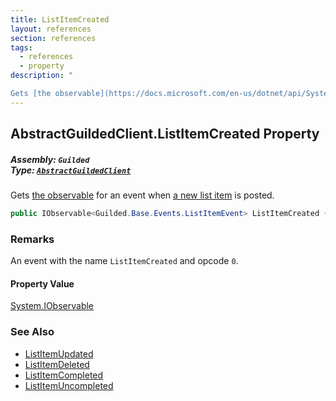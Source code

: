```yaml
---
title: ListItemCreated
layout: references
section: references
tags:
  - references
  - property
description: "

Gets [the observable](https://docs.microsoft.com/en-us/dotnet/api/System.IObservable-1 'System.IObservable`1') for an event when [a new list item](ListItem 'Guilded.Base.Content.ListItem') is posted."
---
```


## AbstractGuildedClient.ListItemCreated Property
##### **Assembly:** `Guilded`<br/>**Type:** [`AbstractGuildedClient`](AbstractGuildedClient 'Guilded.AbstractGuildedClient')

Gets [the observable](https://docs.microsoft.com/en-us/dotnet/api/System.IObservable-1 'System.IObservable`1') for an event when [a new list item](ListItem 'Guilded.Base.Content.ListItem') is posted.

```csharp
public IObservable<Guilded.Base.Events.ListItemEvent> ListItemCreated { get; }
```

### Remarks
  
An event with the name `ListItemCreated` and opcode `0`.

#### Property Value
[System.IObservable](https://docs.microsoft.com/en-us/dotnet/api/System.IObservable 'System.IObservable')

### See Also
- [ListItemUpdated](AbstractGuildedClient.ListItemUpdated 'Guilded.AbstractGuildedClient.ListItemUpdated')
- [ListItemDeleted](AbstractGuildedClient.ListItemDeleted 'Guilded.AbstractGuildedClient.ListItemDeleted')
- [ListItemCompleted](AbstractGuildedClient.ListItemCompleted 'Guilded.AbstractGuildedClient.ListItemCompleted')
- [ListItemUncompleted](AbstractGuildedClient.ListItemUncompleted 'Guilded.AbstractGuildedClient.ListItemUncompleted')